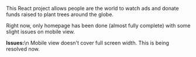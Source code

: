 This React project allows people are the world to watch ads and donate funds raised to plant trees around the globe.

Right now, only homepage has been done (almost fully complete) with some slight issues on mobile view.


**Issues:**\n
Mobile view doesn't cover full screen width. This is being resolved now.
